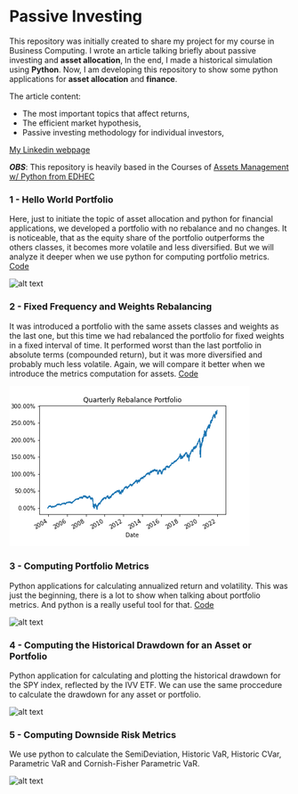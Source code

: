 # Passive Investing

This repository was initially created to share my project for my course in Business Computing.
I wrote an article talking briefly about passive investing and **asset allocation**, 
In the end, I made a historical simulation using **Python**. Now, I am developing this repository to show some
python applications for **asset allocation** and **finance**.

The article content:
- The most important topics that affect returns,
- The efficient market hypothesis,
- Passive investing methodology for individual investors,

[My Linkedin webpage](https://www.linkedin.com/in/gabriel-canuto/)

***OBS***: This repository is heavily based in the Courses of [Assets Management w/ Python from EDHEC](https://www.coursera.org/specializations/investment-management-python-machine-learning)

### 1 - Hello World Portfolio
Here, just to initiate the topic of asset allocation and python for financial applications, we developed a portfolio with no rebalance and no changes.
It is noticeable, that as the equity share of the portfolio outperforms the others classes, it becomes more volatile and less diversified. 
But we will analyze it deeper when we use python for computing portfolio metrics. [Code](1-BasicPortfolio/1-basicPortfolio.ipynb)

![alt text](https://github.com/Gabrielmastrangelo/BCPT-123_Word_Power_Project/blob/main/Plot.png)

### 2 - Fixed Frequency and Weights Rebalancing 
It was introduced a portfolio with the same assets classes and weights as the last one, but this time we had rebalanced the portfolio for fixed weights in a fixed interval of time. It performed worst than the last portfolio in absolute terms (compounded return), but it was more diversified and probably much less volatile. Again, we will compare it better when we introduce the metrics computation for assets. [Code](https://github.com/Gabrielmastrangelo/Asset-Allocation-With-Python/blob/main/2-TimingRebalancing/RebalancingByFrequency.ipynb)

![alt text](https://github.com/Gabrielmastrangelo/Asset-Allocation-With-Python/blob/main/2-TimingRebalancing/Plot.png)

### 3 - Computing Portfolio Metrics
Python applications for calculating annualized return and volatility. This was just the beginning, there is a lot to show when talking about portfolio metrics. And python is a really useful tool for that. [Code](https://github.com/Gabrielmastrangelo/Quantitative-Finance-with-Python/blob/main/3-PortfolioMetrics/3%20-%20portfolioMetrics.ipynb)

![alt text](https://github.com/Gabrielmastrangelo/Quantitative-Finance-with-Python/blob/main/3-PortfolioMetrics/Plot.png)

### 4 - Computing the Historical Drawdown for an Asset or Portfolio
Python application for calculating and plotting the historical drawdown for the SPY index, reflected by the IVV ETF. We can use the same proccedure to calculate the drawdown for any asset or portfolio.

![alt text](https://github.com/Gabrielmastrangelo/Quantitative-Finance-with-Python/blob/main/4-MaxDrawdown/Plot.png)

### 5 - Computing Downside Risk Metrics
We use python to calculate the SemiDeviation, Historic VaR, Historic CVar, Parametric VaR and Cornish-Fisher Parametric VaR.

![alt text](https://github.com/Gabrielmastrangelo/Quantitative-Finance-with-Python/blob/main/5-Downside_RiskMeasures/Plot.png)
